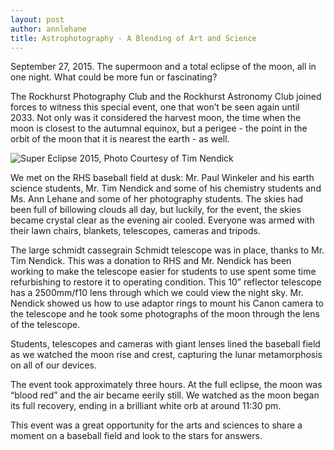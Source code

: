 ```yaml
---
layout: post
author: annlehane
title: Astrophotography - A Blending of Art and Science
---
```

September 27, 2015.  The supermoon and a total eclipse of the moon, all in one night.  What could be more fun or fascinating?

The Rockhurst Photography Club and the Rockhurst Astronomy Club joined forces to witness this special event, one that won’t be seen again until 2033.  Not only was it considered the harvest moon, the time when the moon is closest to the autumnal equinox, but a perigee - the point in the orbit of the moon that it is nearest the earth - as well.

<div class="flex-wrapper">
  <img alt="Super Eclipse 2015, Photo Courtesy of Tim Nendick" src="{{site.baseurl}}/img/supereclipse2015.jpg">
</div>

We met on the RHS baseball field at dusk: Mr. Paul Winkeler and his earth science students, Mr. Tim Nendick and some of his  chemistry students and Ms. Ann Lehane and some of her photography students.  The skies had been full of billowing clouds all day, but luckily, for the event, the skies became crystal clear as the evening air cooled.  Everyone was armed with their lawn chairs, blankets, telescopes, cameras and tripods.  

The large schmidt cassegrain Schmidt telescope was in place, thanks to Mr. Tim Nendick.   This was a donation to RHS and Mr. Nendick has been working to make the telescope easier for students to use spent some time refurbishing to restore it to operating condition. This 10” reflector telescope has a 2500mm/f10 lens through which we could view the night sky.  Mr. Nendick showed us how to use adaptor rings to mount his Canon camera to the telescope and he took some photographs of the moon through the lens of the telescope.  

Students, telescopes and cameras with giant lenses lined the baseball field as we watched the moon rise and crest, capturing the lunar metamorphosis on all of our devices.

The event took approximately three hours.  At the full eclipse, the moon was “blood red” and the air became eerily still.  We watched as the moon began its full recovery, ending in a brilliant white orb at around 11:30 pm.

This event was a great opportunity for the arts and sciences to share a moment on a baseball field and look to the stars for answers.

